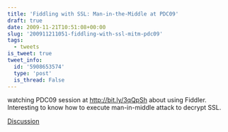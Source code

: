 ```yaml
---
title: 'Fiddling with SSL: Man-in-the-Middle at PDC09'
draft: true
date: 2009-11-21T10:51:08+00:00
slug: '200911211051-fiddling-with-ssl-mitm-pdc09'
tags:
  - tweets
is_tweet: true
tweet_info:
  id: '5908653574'
  type: 'post'
  is_thread: False
---
```




watching PDC09 session at http://bit.ly/3qQpSh about using Fiddler. Interesting to know how to execute man-in-middle attack to decrypt SSL.

[Discussion](https://x.com/sytelus/status/5908653574)
